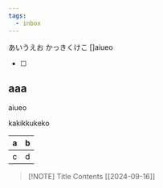 ```yaml
---
tags:
  - inbox
---
```


あいうえお
かっきくけこ
[]aiueo

- [ ] 

## aaa
aiueo

kakikkukeko




| a   | b   |
| --- | --- |
| c   | d   |

> [!NOTE] Title
> Contents
[[2024-09-16]]
